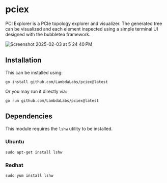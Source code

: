 # pciex

PCI Explorer is a PCIe topology explorer and visualizer. The generated tree can be visualized and each element inspected using a simple terminal UI designed with the bubbletea framework.

![Screenshot 2025-02-03 at 5 24 40 PM](https://github.com/user-attachments/assets/4a0fcaf6-50de-4a78-a7bb-430c89f41f46)

## Installation

This can be installed using:

```
go install github.com/LambdaLabs/pciex@latest
```

Or you may run it directly via:

```
go run github.com/LambdaLabs/pciex@latest
```

## Dependencies

This module requires the `lshw` utility to be installed.

### Ubuntu

```
sudo apt-get install lshw
```

### Redhat

```
sudo yum install lshw
```
